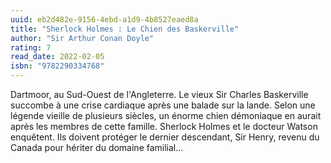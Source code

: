 ```yaml
---
uuid: eb2d482e-9156-4ebd-a1d9-4b8527eaed8a
title: "Sherlock Holmes : Le Chien des Baskerville"
author: "Sir Arthur Conan Doyle"
rating: 7
read_date: 2022-02-05
isbn: "9782290334768"
---
```


Dartmoor, au Sud-Ouest de l'Angleterre. Le vieux Sir Charles Baskerville succombe à une crise cardiaque après une balade sur la lande. Selon une légende vieille de plusieurs siècles, un énorme chien démoniaque en aurait après les membres de cette famille. Sherlock Holmes et le docteur Watson enquêtent. Ils doivent protéger le dernier descendant, Sir Henry, revenu du Canada pour hériter du domaine familial...